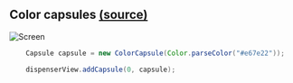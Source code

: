 ## Color capsules [(source)](https://github.com/alorma/capsulecorp/blob/master/Demo/src/main/java/cat/alorma/capsules/ui/fragment/ColorsFragment.java)

![Screen](https://raw2.github.com/alorma/capsulecorp/master/doc/art/screen_colors.png)

``` java
    Capsule capsule = new ColorCapsule(Color.parseColor("#e67e22"));

    dispenserView.addCapsule(0, capsule);
```